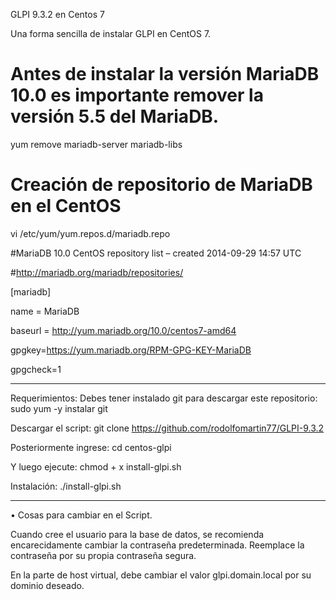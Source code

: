 GLPI 9.3.2 en Centos 7

Una forma sencilla de instalar GLPI en CentOS 7.

# Antes de instalar la versión MariaDB 10.0 es importante remover la versión 5.5 del MariaDB.

yum remove mariadb-server mariadb-libs

# Creación de repositorio de MariaDB en el CentOS

vi /etc/yum/yum.repos.d/mariadb.repo

#MariaDB 10.0 CentOS repository list – created 2014-09-29 14:57 UTC

#http://mariadb.org/mariadb/repositories/

[mariadb]

name = MariaDB

baseurl = http://yum.mariadb.org/10.0/centos7-amd64

gpgkey=https://yum.mariadb.org/RPM-GPG-KEY-MariaDB

gpgcheck=1

-----------------------------------------------------------------------------------------------------------------------------
Requerimientos: Debes tener instalado git para descargar este repositorio: sudo yum -y instalar git

Descargar el script: git clone https://github.com/rodolfomartin77/GLPI-9.3.2

Posteriormente ingrese: cd centos-glpi

Y luego ejecute: chmod + x install-glpi.sh

Instalación: ./install-glpi.sh

------------------------------------------------------------------------------------------------------------------------------
•	Cosas para cambiar en el Script.

Cuando cree el usuario para la base de datos, se recomienda encarecidamente cambiar la contraseña predeterminada. Reemplace la contraseña por su propia contraseña segura.

En la parte de host virtual, debe cambiar el valor glpi.domain.local por su dominio deseado.
